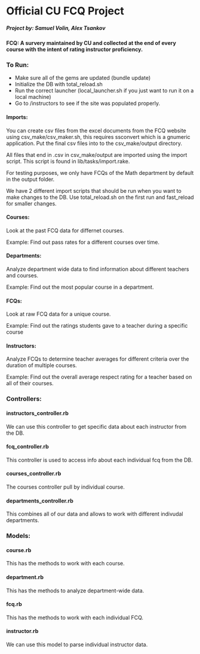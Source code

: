 # Official CU FCQ Project
##### Project by: Samuel Volin, Alex Tsankov

#### FCQ: A survery maintained by CU and collected at the end of every course with the intent of rating instructor proficiency.

### To Run:

- Make sure all of the gems are updated (bundle update)
- Initialize the DB with total_reload.sh
- Run the correct launcher (local_launcher.sh if you just want to run it on a local machine)
- Go to /instructors to see if the site was populated properly. 

#### Imports: 

You can create csv files from the excel documents from the FCQ website using csv_make/csv_maker.sh, this requires ssconvert which is a gnumeric application. Put the final csv files into to the csv_make/output directory. 

All files that end in .csv in csv_make/output are imported using the import script. This script is found in lib/tasks/import.rake. 

For testing purposes, we only have FCQs of the Math department by default in the output folder. 

We have 2 different import scripts that should be run when you want to make changes to the DB. Use total_reload.sh on the first run and fast_reload for smaller changes. 


#### Courses: 
Look at the past FCQ data for differnet courses. 

Example: Find out pass rates for a different courses over time. 

#### Departments: 
Analyze department wide data to find information about different teachers and courses. 

Example: Find out the most popular course in a department. 

#### FCQs: 
Look at raw FCQ data for a unique course. 

Example: Find out the ratings students gave to a teacher during a specific course 

#### Instructors: 
Analyze FCQs to determine teacher averages for different criteria over the duration of multiple courses. 

Example: Find out the overall average respect rating for a teacher based on all of their courses.

### Controllers:

#### instructors_controller.rb

We can use this controller to get specific data about each instructor from the DB.

#### fcq_controller.rb

This controller is used to access info about each individual fcq from the DB. 

#### courses_controller.rb

The courses controller pull by individual course. 

#### departments_controller.rb

This combines all of our data and allows to work with different indivudal departments. 

### Models:

#### course.rb 

This has the methods to work with each course. 

#### department.rb 

This has the methods to analyze department-wide data. 

#### fcq.rb 

This has the methods to work with each individual FCQ. 

#### instructor.rb 

We can use this model to parse individual instructor data.  

